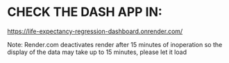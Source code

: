 # CHECK THE DASH APP IN:
https://life-expectancy-regression-dashboard.onrender.com/

Note: Render.com deactivates render after 15 minutes of inoperation so the display of the data may take up to 15 minutes, please let it load

